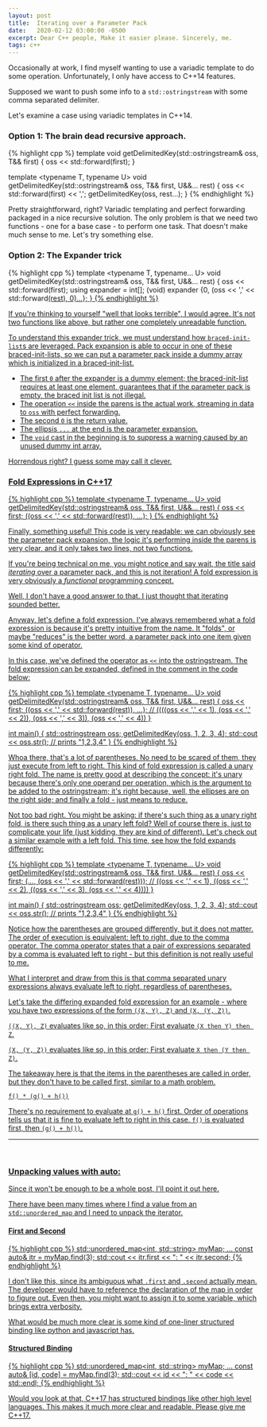 ```yaml
---
layout: post
title:  Iterating over a Parameter Pack
date:   2020-02-12 03:00:00 -0500
excerpt: Dear C++ people, Make it easier please. Sincerely, me.
tags: c++
---
```

Occasionally at work, I find myself wanting to use a variadic template to do some operation. Unfortunately, I only have access to C++14 features.

Supposed we want to push some info to a `std::ostringstream` with some comma separated delimiter.

Let's examine a case using variadic templates in C++14.

### Option 1: The brain dead recursive approach.
{% highlight cpp %}
template <typename T>
void getDelimitedKey(std::ostringstream& oss, T&& first) {
   oss << std::forward<T>(first);
}

template <typename T, typename U>
void getDelimitedKey(std::ostringstream& oss, T&& first, U&&... rest) {
    oss << std::forward<T>(first) << ',';
    getDelimitedKey(oss, rest...);
}
{% endhighlight %}

Pretty straightforward, right? Variadic templating and perfect forwarding packaged in a nice recursive solution. The only problem is that we need two functions - one for a base case - to perform one task. That doesn't make much sense to me. Let's try something else.

### Option 2: The Expander trick
{% highlight cpp %}
template <typename T, typename... U>
void getDelimitedKey(std::ostringstream& oss, T&& first, U&&... rest) {
    oss << std::forward<T>(first);
    using expander = int[];
    (void) expander {0, (oss << ',' << std::forward<U>(rest), 0)...};
}
{% endhighlight %}

If you're thinking to yourself "well that looks terrible", I would agree. It's not two functions like above, but rather one completely unreadable function.


To understand this expander trick, we must understand how `braced-init-list`s are leveraged. Pack expansion is able to occur in one of these braced-init-lists, so we can put a parameter pack inside a dummy array which is initialized in a braced-init-list.

 - The first `0` after the expander is a dummy element; the braced-init-list requires at least one element, guarantees that if the parameter pack is empty, the braced init list is not illegal.
 - The operation `<<`  inside the parens is the actual work, streaming in data to `oss` with perfect forwarding.
 - The second `0` is the return value.
 - The ellipsis `...` at the end is the parameter expansion.
 - The `void` cast in the beginning is to suppress a warning caused by an unused dummy int array.

Horrendous right? I guess some may call it clever.


### Fold Expressions in C++17

{% highlight cpp %}
template <typename T, typename... U>
void getDelimitedKey(std::ostringstream& oss, T&& first, U&&... rest) {
    oss << first;
    ((oss << ',' << std::forward<U>(rest)), ...);
}
{% endhighlight %}

Finally, something useful! This code is very readable: we can obviously see the parameter pack expansion, the logic it's performing inside the parens is very clear, and it only takes two lines, not two functions.

If you're being technical on me, you might notice and say wait, the title said *iterating* over a parameter pack, and this is not iteration! A fold expression is very obviously a *functional* programming concept.

Well, I don't have a good answer to that. I just thought that iterating sounded better.

Anyway, let's define a fold expression. I've always remembered what a fold expression is because it's pretty intuitive from the name. It "folds", or maybe "reduces" is the better word, a parameter pack into one item given some kind of operator.

In this case, we've defined the operator as `<<` into the ostringstream. The fold expression can be expanded, defined in the comment in the code below:

{% highlight cpp %}
template <typename T, typename... U>
void getDelimitedKey(std::ostringstream& oss, T&& first, U&&... rest) {
    oss << first;
    ((oss << ',' << std::forward<U>(rest)), ...);
    // ((((oss << ',' << 1), (oss << ',' << 2)), (oss << ',' << 3)), (oss << ',' << 4))
}

int main() {
    std::ostringstream oss;
    getDelimitedKey(oss, 1, 2, 3, 4);
    std::cout << oss.str(); // prints "1,2,3,4"
}
{% endhighlight %}


Whoa there, that's a lot of parentheses. No need to be scared of them, they just execute from left to right. This kind of fold expression is called a unary right fold. The name is pretty good at describing the concept: it's unary because there's only one operand per operation, which is the argument to be added to the ostringstream; it's right because, well, the ellipses are on the right side; and finally a fold - just means to reduce.


Not too bad right. You might be asking: if there's such thing as a unary right fold, is there such thing as a unary left fold? Well of course there is, just to complicate your life (just kidding, they are kind of different). Let's check out a similar example with a left fold. This time, see how the fold expands differently:

{% highlight cpp %}
template <typename T, typename... U>
void getDelimitedKey(std::ostringstream& oss, T&& first, U&&... rest) {
    oss << first;
    (..., (oss << ',' << std::forward<U>(rest)));
    // ((oss << ',' << 1), ((oss << ',' << 2), ((oss << ',' << 3), (oss << ',' << 4))))
}

int main() {
    std::ostringstream oss;
    getDelimitedKey(oss, 1, 2, 3, 4);
    std::cout << oss.str(); // prints "1,2,3,4"
}
{% endhighlight %}


Notice how the parentheses are grouped differently, but it does not matter. The order of execution is equivalent: left to right, due to the [comma operator](http://eel.is/c++draft/expr.comma#1.sentence-2). The comma operator states that a pair of expressions separated by a comma is evaluated left to right - but this definition is not really useful to me.

What I interpret and draw from this is that comma separated unary expressions always evaluate left to right, regardless of parentheses.

Let's take the differing expanded fold expression for an example - where you have two expressions of the form `((X, Y), Z)` and `(X, (Y, Z))`.


`((X, Y), Z)` evaluates like so, in this order: First evaluate `(X then Y) then Z`.

`(X, (Y, Z))` evaluates like so, in this order: First evaluate `X then (Y then Z)`.


The takeaway here is that the items in the parentheses are called in order, but they don't have to be called first, similar to a math problem.

`f() * (g() + h())`


There's no requirement to evaluate at `g() + h()` first. Order of operations tells us that it is fine to evaluate left to right in this case. `f()` is evaluated first, then `(g() + h())`.

<hr /> <br />

### Unpacking values with auto:
Since it won't be enough to be a whole post, I'll point it out here.

There have been many times where I find a value from an `std::unordered_map` and I need to unpack the iterator.


#### First and Second
{% highlight cpp %}
std::unordered_map<int, std::string> myMap;
...
const auto& itr = myMap.find(3);
std::cout << itr.first << ": " << itr.second;
{% endhighlight %}

I don't like this, since its ambiguous what `.first` and `.second` actually mean. The developer would have to reference the declaration of the map in order to figure out. Even then, you might want to assign it to some variable, which brings extra verbosity.

What would be much more clear is some kind of one-liner structured binding like python and javascript has.

#### Structured Binding
{% highlight cpp %}
std::unordered_map<int, std::string> myMap;
...
const auto& [id, code] = myMap.find(3);
std::cout << id << ": " << code << std::endl;
{% endhighlight %}

Would you look at that, C++17 has structured bindings like other high level languages. This makes it much more clear and readable. Please give me C++17.